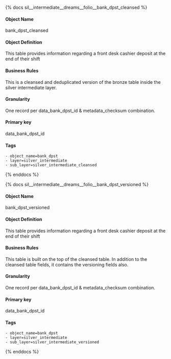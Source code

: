 {% docs sil__intermediate__dreams__folio__bank_dpst_cleansed %}

#### Object Name
bank_dpst_cleansed

#### Object Definition
This table provides information regarding a front desk cashier deposit at the end of their shift

#### Business Rules
This is a cleansed and deduplicated version of the bronze table inside the silver intermediate layer.

#### Granularity
One record per data_bank_dpst_id & metadata_checksum combination.

#### Primary key
data_bank_dpst_id

#### Tags
    - object_name=bank_dpst
    - layer=silver_intermediate
    - sub_layer=silver_intermediate_cleansed

{% enddocs %}

{% docs sil__intermediate__dreams__folio__bank_dpst_versioned %}

#### Object Name
bank_dpst_versioned

#### Object Definition
This table provides information regarding a front desk cashier deposit at the end of their shift

#### Business Rules
This table is built on the top of the cleansed table. In addition to the cleansed table fields, it contains the versioning fields also.

#### Granularity
One record per data_bank_dpst_id & metadata_checksum combination.

#### Primary key
data_bank_dpst_id

#### Tags
    - object_name=bank_dpst
    - layer=silver_intermediate
    - sub_layer=silver_intermediate_versioned

{% enddocs %}